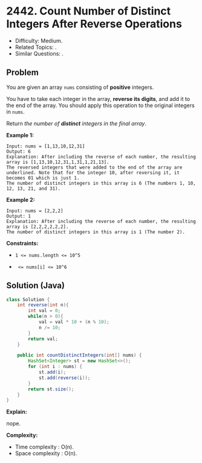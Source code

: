 # 2442. Count Number of Distinct Integers After Reverse Operations

- Difficulty: Medium.
- Related Topics: .
- Similar Questions: .

## Problem

You are given an array ```nums``` consisting of **positive** integers.

You have to take each integer in the array, **reverse its digits**, and add it to the end of the array. You should apply this operation to the original integers in ```nums```.

Return *the number of **distinct** integers in the final array*.



**Example 1:**

```
Input: nums = [1,13,10,12,31]
Output: 6
Explanation: After including the reverse of each number, the resulting array is [1,13,10,12,31,1,31,1,21,13].
The reversed integers that were added to the end of the array are underlined. Note that for the integer 10, after reversing it, it becomes 01 which is just 1.
The number of distinct integers in this array is 6 (The numbers 1, 10, 12, 13, 21, and 31).
```


**Example 2:**

```
Input: nums = [2,2,2]
Output: 1
Explanation: After including the reverse of each number, the resulting array is [2,2,2,2,2,2].
The number of distinct integers in this array is 1 (The number 2).
```


**Constraints:**

- ```1 <= nums.length <= 10^5```

- ``` <= nums[i] <= 10^6```



## Solution (Java)

```java
class Solution {
    int reverse(int n){
        int val = 0;
        while(n > 0){
            val = val * 10 + (n % 10);
            n /= 10;
        }
        return val;
    }

    public int countDistinctIntegers(int[] nums) {
        HashSet<Integer> st = new HashSet<>();
        for (int i : nums) {
            st.add(i);
            st.add(reverse(i));
        }
        return st.size();
    }
}
```

**Explain:**

nope.

**Complexity:**

* Time complexity : O(n).
* Space complexity : O(n).
